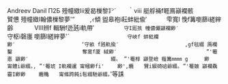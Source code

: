 Andreev Danil П2Б
殪幢緻Iii爰曷樔黎㌢´　　｀ⅷ
艇艀裲f睚鳫巓襴骸　　　　贒憊
殪幢緻I翰儂樔黎夢'”　 　 ,ｨ傾
盥皋袍i耘蚌紕偸′　　　 雫寬I
悗f篝嚠篩i縒縡齢　　 　 Ⅷ辨f
輯駲f迯瓲i軌帶′　　　　　`守I厖孩
幢儂儼巓襴緲′　 　 　 　 　 `守枢i磬廛
嚠篩I縒縡夢'´　　　 　 　 　 　 　 `守峽f
蚌紕襴緲′　　　　　　　　　　　　　‘守畝
f瓲軌揄′　　　　　　　　　　　　　,gf毯綴
鳫襴鑿　　　　　　　　　　 　 　 奪寔f厦
絨緲′　　　　　　 　 　 　 　　　　 　 ”'罨悳
巓緲′　　　　　　 　 　 　 　 　 　 綴〟 ”'罨椁
巓登嶮 薤篝㎜㎜ g　 　 緲　 　 甯體i爺綴｡, ”'罨琥
I軌襴暹 甯幗緲fi'　　 緲',纜　　贒i綟碕碚爺綴｡ ”'罨皴
巓襴驫 霤I緲緲　　 纜穐　　甯絛跨飩i髢綴馳爺綴｡`'等誄
